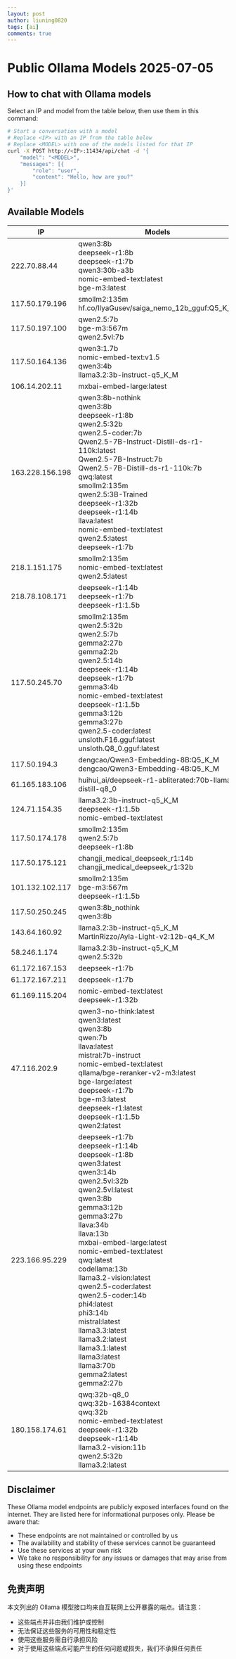 ```yaml
---
layout: post
author: liuning0820
tags: [ai]
comments: true
---
```


# Public Ollama Models 2025-07-05

## How to chat with Ollama models

Select an IP and model from the table below, then use them in this command:

```bash
# Start a conversation with a model
# Replace <IP> with an IP from the table below
# Replace <MODEL> with one of the models listed for that IP
curl -X POST http://<IP>:11434/api/chat -d '{
    "model": "<MODEL>",
    "messages": [{
        "role": "user",
        "content": "Hello, how are you?"
    }]
}'
```

## Available Models

| IP | Models |
|-----|--------|
| 222.70.88.44 | qwen3:8b<br>deepseek-r1:8b<br>deepseek-r1:7b<br>qwen3:30b-a3b<br>nomic-embed-text:latest<br>bge-m3:latest |
| 117.50.179.196 | smollm2:135m<br>hf.co/IlyaGusev/saiga_nemo_12b_gguf:Q5_K_M |
| 117.50.197.100 | qwen2.5:7b<br>bge-m3:567m<br>qwen2.5vl:7b |
| 117.50.164.136 | qwen3:1.7b<br>nomic-embed-text:v1.5<br>qwen3:4b<br>llama3.2:3b-instruct-q5_K_M |
| 106.14.202.11 | mxbai-embed-large:latest |
| 163.228.156.198 | qwen3:8b-nothink<br>qwen3:8b<br>deepseek-r1:8b<br>qwen2.5:32b<br>qwen2.5-coder:7b<br>Qwen2.5-7B-Instruct-Distill-ds-r1-110k:latest<br>Qwen2.5-7B-Instruct:7b<br>Qwen2.5-7B-Distill-ds-r1-110k:7b<br>qwq:latest<br>smollm2:135m<br>qwen2.5:3B-Trained<br>deepseek-r1:32b<br>deepseek-r1:14b<br>llava:latest<br>nomic-embed-text:latest<br>qwen2.5:latest<br>deepseek-r1:7b |
| 218.1.151.175 | smollm2:135m<br>nomic-embed-text:latest<br>qwen2.5:latest |
| 218.78.108.171 | deepseek-r1:14b<br>deepseek-r1:7b<br>deepseek-r1:1.5b |
| 117.50.245.70 | smollm2:135m<br>qwen2.5:32b<br>qwen2.5:7b<br>gemma2:27b<br>gemma2:2b<br>qwen2.5:14b<br>deepseek-r1:14b<br>deepseek-r1:7b<br>gemma3:4b<br>nomic-embed-text:latest<br>deepseek-r1:1.5b<br>gemma3:12b<br>gemma3:27b<br>qwen2.5-coder:latest<br>unsloth.F16.gguf:latest<br>unsloth.Q8_0.gguf:latest |
| 117.50.194.3 | dengcao/Qwen3-Embedding-8B:Q5_K_M<br>dengcao/Qwen3-Embedding-4B:Q5_K_M |
| 61.165.183.106 | huihui_ai/deepseek-r1-abliterated:70b-llama-distill-q8_0 |
| 124.71.154.35 | llama3.2:3b-instruct-q5_K_M<br>deepseek-r1:1.5b<br>nomic-embed-text:latest |
| 117.50.174.178 | smollm2:135m<br>qwen2.5:7b<br>deepseek-r1:8b |
| 117.50.175.121 | changji_medical_deepseek_r1:14b<br>changji_medical_deepseek_r1:32b |
| 101.132.102.117 | smollm2:135m<br>bge-m3:567m<br>deepseek-r1:1.5b |
| 117.50.250.245 | qwen3:8b_nothink<br>qwen3:8b |
| 143.64.160.92 | llama3.2:3b-instruct-q5_K_M<br>MartinRizzo/Ayla-Light-v2:12b-q4_K_M |
| 58.246.1.174 | llama3.2:3b-instruct-q5_K_M<br>qwen2.5:32b |
| 61.172.167.153 | deepseek-r1:7b |
| 61.172.167.211 | deepseek-r1:7b |
| 61.169.115.204 | nomic-embed-text:latest<br>deepseek-r1:32b |
| 47.116.202.9 | qwen3-no-think:latest<br>qwen3:latest<br>qwen3:8b<br>qwen:7b<br>llava:latest<br>mistral:7b-instruct<br>nomic-embed-text:latest<br>qllama/bge-reranker-v2-m3:latest<br>bge-large:latest<br>deepseek-r1:7b<br>bge-m3:latest<br>deepseek-r1:latest<br>deepseek-r1:1.5b<br>qwen2:latest |
| 223.166.95.229 | deepseek-r1:7b<br>deepseek-r1:14b<br>deepseek-r1:8b<br>qwen3:latest<br>qwen3:14b<br>qwen2.5vl:32b<br>qwen2.5vl:latest<br>qwen3:8b<br>gemma3:12b<br>gemma3:27b<br>llava:34b<br>llava:13b<br>mxbai-embed-large:latest<br>nomic-embed-text:latest<br>qwq:latest<br>codellama:13b<br>llama3.2-vision:latest<br>qwen2.5-coder:latest<br>qwen2.5-coder:14b<br>phi4:latest<br>phi3:14b<br>mistral:latest<br>llama3.3:latest<br>llama3.2:latest<br>llama3.1:latest<br>llama3:latest<br>llama3:70b<br>gemma2:latest<br>gemma2:27b |
| 180.158.174.61 | qwq:32b-q8_0<br>qwq:32b-16384context<br>qwq:32b<br>nomic-embed-text:latest<br>deepseek-r1:32b<br>deepseek-r1:14b<br>llama3.2-vision:11b<br>qwen2.5:32b<br>llama3.2:latest |


## Disclaimer

These Ollama model endpoints are publicly exposed interfaces found on the internet. They are listed here for informational purposes only. Please be aware that:

- These endpoints are not maintained or controlled by us
- The availability and stability of these services cannot be guaranteed
- Use these services at your own risk
- We take no responsibility for any issues or damages that may arise from using these endpoints

## 免责声明

本文列出的 Ollama 模型接口均来自互联网上公开暴露的端点。请注意：

- 这些端点并非由我们维护或控制
- 无法保证这些服务的可用性和稳定性
- 使用这些服务需自行承担风险
- 对于使用这些端点可能产生的任何问题或损失，我们不承担任何责任
